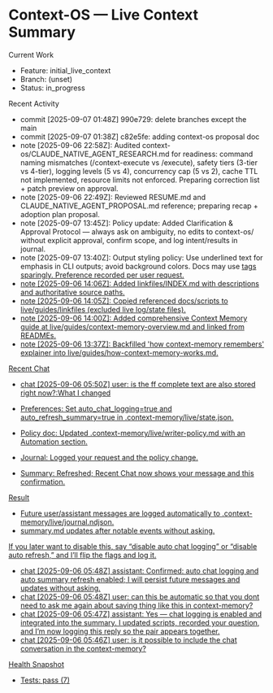 # Context-OS — Live Context Summary

Current Work
- Feature: initial_live_context
- Branch: (unset)
- Status: in_progress

Recent Activity
- commit [2025-09-07 01:48Z] 990e729: delete branches except the main
- commit [2025-09-07 01:38Z] c82e5fe: adding context-os proposal doc
- note [2025-09-06 22:58Z]: Audited context-os/CLAUDE_NATIVE_AGENT_RESEARCH.md for readiness: command naming mismatches (/context-execute vs /execute), safety tiers (3-tier vs 4-tier), logging levels (5 vs 4), concurrency cap (5 vs 2), cache TTL not implemented, resource limits not enforced. Preparing correction list + patch preview on approval.
- note [2025-09-06 22:49Z]: Reviewed RESUME.md and CLAUDE_NATIVE_AGENT_PROPOSAL.md reference; preparing recap + adoption plan proposal.
- note [2025-09-07 13:45Z]: Policy update: Added Clarification & Approval Protocol — always ask on ambiguity, no edits to context-os/ without explicit approval, confirm scope, and log intent/results in journal.
- note [2025-09-07 13:40Z]: Output styling policy: Use underlined text for emphasis in CLI outputs; avoid background colors. Docs may use <u> tags sparingly. Preference recorded per user request.
- note [2025-09-06 14:06Z]: Added linkfiles/INDEX.md with descriptions and authoritative source paths.
- note [2025-09-06 14:05Z]: Copied referenced docs/scripts to live/guides/linkfiles (excluded live log/state files).
- note [2025-09-06 14:00Z]: Added comprehensive Context Memory guide at live/guides/context-memory-overview.md and linked from READMEs.
- note [2025-09-06 13:37Z]: Backfilled 'how context-memory remembers' explainer into live/guides/how-context-memory-works.md.

Recent Chat
- chat [2025-09-06 05:50Z] user: is the ff complete text are also stored right now?:What I changed

- Preferences: Set auto_chat_logging=true and auto_refresh_summary=true in .context-memory/live/state.json.
- Policy doc: Updated .context-memory/live/writer-policy.md with an Automation section.
- Journal: Logged your request and the policy change.
- Summary: Refreshed; Recent Chat now shows your message and this confirmation.

Result

- Future user/assistant messages are logged automatically to .context-memory/live/journal.ndjson.
- summary.md updates after notable events without asking.

If you later want to disable this, say “disable auto chat logging” or “disable auto refresh,” and I’ll flip the
flags and log it.

- chat [2025-09-06 05:48Z] assistant: Confirmed: auto chat logging and auto summary refresh enabled; I will persist future messages and updates without asking.
- chat [2025-09-06 05:48Z] user: can this be automatic so that you dont need to ask me again about saving thing like this in context-memory?
- chat [2025-09-06 05:47Z] assistant: Yes — chat logging is enabled and integrated into the summary. I updated scripts, recorded your question, and I’m now logging this reply so the pair appears together.
- chat [2025-09-06 05:46Z] user: is it possible to include the chat conversation in the context-memory?

Health Snapshot
- Tests: pass (7)
